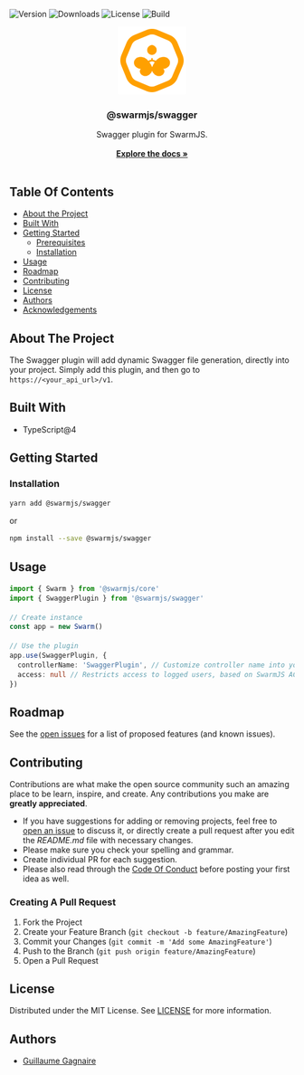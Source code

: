 ![Version](https://img.shields.io/npm/v/@swarmjs/swagger) ![Downloads](https://img.shields.io/npm/dm/@swarmjs/swagger) ![License](https://img.shields.io/github/license/swarm-js/swagger) ![Build](https://img.shields.io/github/actions/workflow/status/swarm-js/swagger/build.yml?branch=main)
<br/>

<p align="center">
  <a href="https://github.com/swarm-js/swagger">
    <img src="images/logo.png" alt="Logo" width="120" height="120">
  </a>

  <h3 align="center">@swarmjs/swagger</h3>

  <p align="center">
    Swagger plugin for SwarmJS.
    <br/>
    <br/>
      <a href="https://swarmjs.com"><strong>Explore the docs »</strong></a>
    <br/>
    <br/>
  </p>
</p>

## Table Of Contents

- [About the Project](#about-the-project)
- [Built With](#built-with)
- [Getting Started](#getting-started)
  - [Prerequisites](#prerequisites)
  - [Installation](#installation)
- [Usage](#usage)
- [Roadmap](#roadmap)
- [Contributing](#contributing)
- [License](#license)
- [Authors](#authors)
- [Acknowledgements](#acknowledgements)

## About The Project

The Swagger plugin will add dynamic Swagger file generation, directly into your project. Simply add this plugin, and then go to `https://<your_api_url>/v1`.

## Built With

- TypeScript@4

## Getting Started

### Installation

```sh
yarn add @swarmjs/swagger
```

or

```sh
npm install --save @swarmjs/swagger
```

## Usage

```ts
import { Swarm } from '@swarmjs/core'
import { SwaggerPlugin } from '@swarmjs/swagger'

// Create instance
const app = new Swarm()

// Use the plugin
app.use(SwaggerPlugin, {
  controllerName: 'SwaggerPlugin', // Customize controller name into your API
  access: null // Restricts access to logged users, based on SwarmJS ACL
})
```

## Roadmap

See the [open issues](https://github.com/swarm-js/swagger/issues) for a list of proposed features (and known issues).

## Contributing

Contributions are what make the open source community such an amazing place to be learn, inspire, and create. Any contributions you make are **greatly appreciated**.

- If you have suggestions for adding or removing projects, feel free to [open an issue](https://github.com/swarm-js/swagger/issues/new) to discuss it, or directly create a pull request after you edit the _README.md_ file with necessary changes.
- Please make sure you check your spelling and grammar.
- Create individual PR for each suggestion.
- Please also read through the [Code Of Conduct](https://github.com/swarm-js/swagger/blob/main/CODE_OF_CONDUCT.md) before posting your first idea as well.

### Creating A Pull Request

1. Fork the Project
2. Create your Feature Branch (`git checkout -b feature/AmazingFeature`)
3. Commit your Changes (`git commit -m 'Add some AmazingFeature'`)
4. Push to the Branch (`git push origin feature/AmazingFeature`)
5. Open a Pull Request

## License

Distributed under the MIT License. See [LICENSE](https://github.com/swarm-js/swagger/blob/main/LICENSE.md) for more information.

## Authors

- [Guillaume Gagnaire](https://github.com/guillaume-gagnaire)
